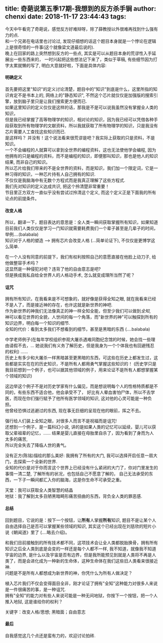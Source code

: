 title: 奇葩说第五季17期-我想到的反方杀手锏
author: chenxi
date: 2018-11-17 23:44:43
tags:
---

  
今天中午看完了奇葩说，感觉反方好难辩呀，除了薛教授以外很难再找到什么强有力的点.   
和一个兄弟在电话里也讨论过, 发现仔细想的话这个题目本身就是一个悖论在逻辑上是很奇怪的一件事(这个就像梁文道最后说的).   
晚上在回家的路上突然想到反方的一些点, 其实是可以从题目本身的荒谬性入手延展出一些东西来的， 一时兴起把这些想法记下来了，类似于草稿, 有些细节因为打字太累就懒的写了, 明白大意就好啦，下面是具体内容:   
  
#### 明确定义  
首先要把这里"知识"的定义讨论清楚，题目中的"知识"到底是什么，这里所指的知识肯定不是书本上的, 网络上的"静态知识", 不然这个芯片就仅仅是加强版的搜索引擎，放到脑子里只是让我们搜索更方便而已.  
如果这里知识的定义仅仅是这样的话，那我是不是可以说我虽然没有掌握全人类的知识，  
但是我已经掌握了高等物理学的知识，相对论的知识，因为我已经可以凭借各种手段获取到所有物理学的文献资料，所以我就获取了所有物理学的知识，只是我没有芯片需要人工查找这些知识而已.     
是这样吗？ 并没有！这个说法看来很荒谬是吧？我实际上获取的只是资料，不是知识。  
一个不会编程的人就算可以拿到全世界的编程资料，这也无法使他学会编程, 因为他拥有的只是编程的资料，而不是编程的知识，即便那叫知识，那也是他人的知识结果, 而非自己的知识。  
所以芯片给我们带来的不是全世界的资料，而是知识，我们加一个限定词，它是一种习得的知识，一种芯片持有人自己拥有的知识.   
不仅仅是我脑海中有无数个方程式而是我真正理解了这些方程式.  
我们先对知识的定义达成共识, 把这个拎清楚非常重要！  
节目里正方双方一直似乎没有尝试过拎清这个定义, 而这个定义正是下面我的所有论点的前提条件。  
  
#### 改变人格  
所以，翻译一下，题目表达的意思是：全人类一瞬间获取掌握所有知识，如果知道目前我们人类仅仅是学习一门知识就需要耗费我们一个辈子甚至是几辈子的时间，  举例....(balabala)  
知识对于人格的塑造 --> 拥有芯片会改变人格 (...简单论证下), 不仅仅是更博学这么简单.   

在一个人没有同意的前提下，我们有权利按照自己的意愿直接在他脸上动刀子, 给他做整容手术吗？  
这显然是一种侵犯对吧？违背了他的自由意志是吧?  
但是换成我私自给全世界人的人格动手术, 怎么就变成理所当然了呢？  
  
#### 诅咒  
拥有所有知识，在我看来是不可想象的，就好像是获得全知之眼, 就在我看来已经不是人了，而是接近神的存在，也许这就是新世界的神吧.   
作为新世界的神我们无法像真正的神一样全知全能，但至少我们可以做到*全知*,  
神可以看见世界的全貌，人世间的每一个角落，而"新世界的神"可以触探到所有的知识边界，明白每一个知识的细节.   
全知的代价：看到太多我们不想看到的细节，甚至是黑暗的东西 (....balabala)  

中学老师例子(在每年学校组织参观大屠杀遇难同胞纪念馆的时候，她会找一些理由请假不去，... 她说我们有义务了解历史，但是我身为一个个体我也有回避残忍的权利) ......  
历史上有多少和大屠杀一样黑暗甚至更黑暗的东西，可这些在历史上都发生过，这些都是实实在在的历史知识，不是所有人都用勇气掌握这些知识的！
(历史学只是我目前想到一个例子，也可以据其他领域的例子，用来论证不是所有人都想掌握某个领域的知识)   

这边举这个例子不是对历史学家有什么偏见，而是想说明每个人的性格特质都是不同的，有些东西不适合他，他会承受不了，
好比有人晕血害怕尸体，所以不去学医，而现在你们强行赋予了他所有医学领域的知识, 这对他的心灵可能是一种负担。  
他曾经恐惧过逃避过的东西, 现在事无巨细的呈现在他的眼前，挥之不去。


强行给人们装上全知之眼，对很多人而言不是祝福而是诅咒!  
还想到一个例子，是一篇科幻小说, 讲的是如果人类的记忆可以延续，婴儿可以获取父辈祖辈的记忆，...... 结果是婴儿直接在母胎里自杀了，因为看到了身而为人太多的痛苦,   
所以完全失去了降临人世的勇气。  
  
没有正方(陈铭)描绘的那么美好: 我拥有了所有的大门, 我可以选择开启任意一扇大门，去探索一个全新的世界.   
全知的代价是对于你而言这个世界上已经没有什么紧闭的大门了，你对门里发生的事情一清二楚, 了解所有的状况，也包括自己不愿意了解的，  自己无法承受的东西，一下子一瞬间都汇入你的脑海，这是你生命不可承受之重。  

天堂：我可以获取全人类智慧的结晶  
地狱：我了解到太多丑陋黑暗畸形痛苦扭曲的东西，背负全人类的罪恶感.   
  
#### 总结  
回到题目，它说的是：按下一个按钮，让**所有**人掌握**所有**知识, 
题目不是让某个人自由选择自己是否可以掌握某些领域的知识, 其实这个已经出现在刘慈欣的短片小说《朝闻道》里了 (....略去介绍)。  
  
和我们目前接触到的所有技术都不同，这项技术会让全人类都脱胎换骨，拥有所有知识之后全人类到底是会变的一样还是每个人都不一样, 我不知道，就像我不知道宇宙的边界,  是什么以及宇宙是否有边界，但是我所能预见到就是人类将不再是人类了，而是会进化成为一种新的生命体，这种生命体在我们这些旧人类看来很接近神.   
问题是不是所有人都想成为新世界的神，你凭什么为所有人做决定？  
  
植入芯片我们不仅会变得面目全非，刚才论证了拥有"全知"这种能力对很多人来说是一件很痛苦的事，是一种诅咒.  
拥有"全知"的能力对有些人来说可能是一种无间地狱，你按下一个按钮，把一个人推入地狱, 这是谁给你的权利？
  
关键字：改变人格/思想; 黑暗面；自由意志  
  
#### 最后  
自我感觉这几个点还是蛮有力的，欢迎讨论拍砖.   
